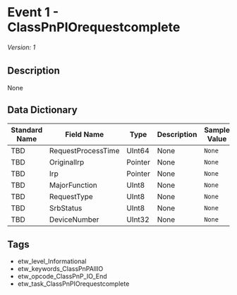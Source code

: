 # Event 1 - ClassPnPIOrequestcomplete
###### Version: 1

## Description
None

## Data Dictionary
|Standard Name|Field Name|Type|Description|Sample Value|
|---|---|---|---|---|
|TBD|RequestProcessTime|UInt64|None|`None`|
|TBD|OriginalIrp|Pointer|None|`None`|
|TBD|Irp|Pointer|None|`None`|
|TBD|MajorFunction|UInt8|None|`None`|
|TBD|RequestType|UInt8|None|`None`|
|TBD|SrbStatus|UInt8|None|`None`|
|TBD|DeviceNumber|UInt32|None|`None`|

## Tags
* etw_level_Informational
* etw_keywords_ClassPnPAllIO
* etw_opcode_ClassPnP_IO_End
* etw_task_ClassPnPIOrequestcomplete